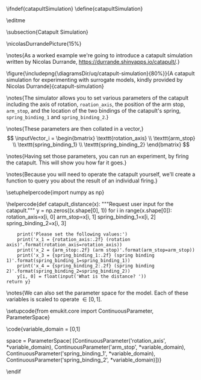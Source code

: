 \ifndef{catapultSimulation}
\define{catapultSimulation}

\editme

\subsection{Catapult Simulation}

\nicolasDurrandePicture{15%}

\notes{As a worked example we're going to introduce a catapult simulation written by Nicolas Durrande, <https://durrande.shinyapps.io/catapult/>.}

\figure{\includepng{\diagramsDir/uq/catapult-simulation}{80%}}{A catapult simulation for experimenting with surrogate models, kindly provided by Nicolas Durrande}{catapult-simulation}

\notes{The simulator allows you to set various parameters of the catapult including the axis of rotation, `roation_axis`, the position of the arm stop, `arm_stop`, and the location of the two bindings of the catapult's spring, `spring_binding_1` and `spring_binding_2`.}


\notes{These parameters are then collated in a vector,}
$$
\inputVector_i = \begin{bmatrix}
\texttt{rotation_axis} \\
\texttt{arm_stop} \\
\texttt{spring_binding_1} \\
\texttt{spring_binding_2}
\end{bmatrix}
$$

\notes{Having set those parameters, you can run an experiment, by firing the catapult. This will show you how far it goes.}

\notes{Because you will need to operate the catapult yourself, we'll create a function to query you about the result of an individual firing.}

\setuphelpercode{import numpy as np}

\helpercode{def catapult_distance(x):
    """Request user input for the catapult."""
    y = np.zeros((x.shape[0], 1))
    for i in range(x.shape[0]):
        rotation_axis=x[i, 0]
        arm_stop=x[i, 1]
        spring_binding_1=x[i, 2]
        spring_binding_2=x[i, 3]
            
        print('Please set the following values:')
        print('x_1 = {rotation_axis:.2f} (rotation axis)'.format(rotation_axis=rotation_axis))
        print('x_2 = {arm_stop:.2f} (arm stop)'.format(arm_stop=arm_stop))
        print('x_3 = {spring_binding_1:.2f} (spring binding 1)'.format(spring_binding_1=spring_binding_1))
        print('x_4 = {spring_binding_2:.2f} (spring binding 2)'.format(spring_binding_2=spring_binding_2))
        y[i, 0] = float(input('What is the distance? '))
    return y}

\notes{We can also set the parameter space for the model. Each of these variables is scaled to operate $\in [0, 1]$.

\setupcode{from emukit.core import ContinuousParameter, ParameterSpace}

\code{variable_domain = [0,1]
           
space = ParameterSpace(
          [ContinuousParameter('rotation_axis', *variable_domain), 
           ContinuousParameter('arm_stop', *variable_domain),
           ContinuousParameter('spring_binding_1', *variable_domain),
           ContinuousParameter('spring_binding_2', *variable_domain)])}

\endif
